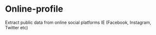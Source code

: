 # Online-profile
Extract public data from online social platforms IE (Facebook, Instagram, Twitter etc)  
